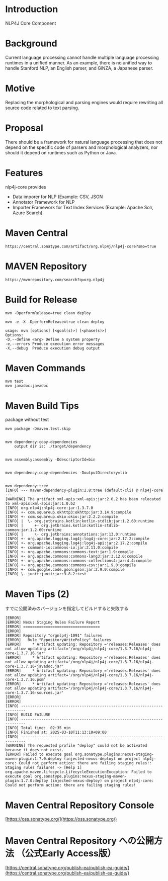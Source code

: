 # Introduction 

NLP4J Core Component

# Background

Current language processing cannot handle multiple language processing runtimes in a unified manner. As an example, there is no unified way to handle Stanford NLP, an English parser, and GiNZA, a Japanese parser.

# Motive

Replacing the morphological and parsing engines would require rewriting all source code related to text parsing.

# Proposal

There should be a framework for natural language processing that does not depend on the specific code of parsers and morphological analyzers, nor should it depend on runtimes such as Python or Java.


# Features

nlp4j-core provides

- Data imporer for NLP (Example: CSV, JSON
- Annotator Framework for NLP
- Importer Framework for Text Index Services (Example: Apache Solr, Azure Search)

# Maven Central

	https://central.sonatype.com/artifact/org.nlp4j/nlp4j-core?smo=true

# MAVEN Repository

	https://mvnrepository.com/search?q=org.nlp4j


# Build for Release

	mvn -DperformRelease=true clean deploy

	mvn -e -X -DperformRelease=true clean deploy
	
	usage: mvn [options] [<goal(s)>] [<phase(s)>]
	Options:
	-D,--define <arg> Define a system property
	-e,--errors Produce execution error messages
	-X,--debug  Produce execution debug output
	
# Maven Commands

	mvn test
	mvn javadoc:javadoc

# Maven Build Tips

package without test

	mvn package -Dmaven.test.skip


	mvn dependency:copy-dependencies
		output dir is: ./target/dependency


	mvn assembly:assembly -DdescriptorId=bin


	mvn dependency:copy-dependencies -DoutputDirectory=lib
	

	mvn dependency:tree
	[INFO] --- maven-dependency-plugin:2.8:tree (default-cli) @ nlp4j-core ---
	[WARNING] The artifact xml-apis:xml-apis:jar:2.0.2 has been relocated to xml-apis:xml-apis:jar:1.0.b2
	[INFO] org.nlp4j:nlp4j-core:jar:1.3.7.0
	[INFO] +- com.squareup.okhttp3:okhttp:jar:3.14.9:compile
	[INFO] +- com.squareup.okio:okio:jar:2.2.2:compile
	[INFO] |  \- org.jetbrains.kotlin:kotlin-stdlib:jar:1.2.60:runtime
	[INFO] |     +- org.jetbrains.kotlin:kotlin-stdlib-common:jar:1.2.60:runtime
	[INFO] |     \- org.jetbrains:annotations:jar:13.0:runtime
	[INFO] +- org.apache.logging.log4j:log4j-core:jar:2.17.2:compile
	[INFO] +- org.apache.logging.log4j:log4j-api:jar:2.17.2:compile
	[INFO] +- commons-io:commons-io:jar:2.11.0:compile
	[INFO] +- org.apache.commons:commons-text:jar:1.9:compile
	[INFO] +- org.apache.commons:commons-lang3:jar:3.12.0:compile
	[INFO] +- org.apache.commons:commons-collections4:jar:4.4:compile
	[INFO] +- org.apache.commons:commons-csv:jar:1.9.0:compile
	[INFO] +- com.google.code.gson:gson:jar:2.9.0:compile
	[INFO] \- junit:junit:jar:3.8.2:test

# Maven Tips (2)

すでに公開済みのバージョンを指定してビルドすると失敗する

```
[ERROR]
[ERROR] Nexus Staging Rules Failure Report
[ERROR] ==================================
[ERROR]
[ERROR] Repository "orgnlp4j-1091" failures
[ERROR]   Rule "RepositoryWritePolicy" failures
[ERROR]     * Artifact updating: Repository ='releases:Releases' does not allow updating artifact='/org/nlp4j/nlp4j-core/1.3.7.16/nlp4j-core-1.3.7.16.jar'
[ERROR]     * Artifact updating: Repository ='releases:Releases' does not allow updating artifact='/org/nlp4j/nlp4j-core/1.3.7.16/nlp4j-core-1.3.7.16-javadoc.jar'
[ERROR]     * Artifact updating: Repository ='releases:Releases' does not allow updating artifact='/org/nlp4j/nlp4j-core/1.3.7.16/nlp4j-core-1.3.7.16.pom'
[ERROR]     * Artifact updating: Repository ='releases:Releases' does not allow updating artifact='/org/nlp4j/nlp4j-core/1.3.7.16/nlp4j-core-1.3.7.16-sources.jar'
[ERROR]
[ERROR]
[INFO] ------------------------------------------------------------------------
[INFO] BUILD FAILURE
[INFO] ------------------------------------------------------------------------
[INFO] Total time:  02:35 min
[INFO] Finished at: 2025-03-10T11:13:10+09:00
[INFO] ------------------------------------------------------------------------
[WARNING] The requested profile "deploy" could not be activated because it does not exist.
[ERROR] Failed to execute goal org.sonatype.plugins:nexus-staging-maven-plugin:1.7.0:deploy (injected-nexus-deploy) on project nlp4j-core: Could not perform action: there are failing staging rules!: Staging rules failure! -> [Help 1]
org.apache.maven.lifecycle.LifecycleExecutionException: Failed to execute goal org.sonatype.plugins:nexus-staging-maven-plugin:1.7.0:deploy (injected-nexus-deploy) on project nlp4j-core: Could not perform action: there are failing staging rules!
```


# Maven Central Repository Console

[https://oss.sonatype.org/](https://oss.sonatype.org/)		


# Maven Central Repository への公開方法 （公式Early Access版）

[https://central.sonatype.org/publish-ea/publish-ea-guide/](https://central.sonatype.org/publish-ea/publish-ea-guide/)


